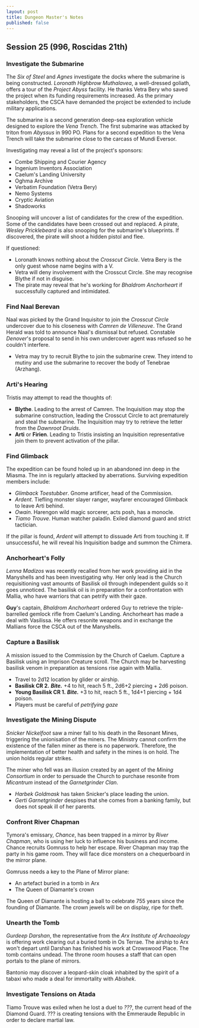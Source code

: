 ```yaml
---
layout: post
title: Dungeon Master's Notes
published: false
---
```


## **Session 25 (996, Roscidas 21th)**

### Investigate the Submarine

The *Six of Steel* and *Agnes* investigate the docks where the submarine is being constructed. *Loronath Highbrow Muthalavea*, a well-dressed goliath, offers a tour of the *Project Abyss* facility. He thanks Vetra Bery who saved the project when its funding requirements increased. As the primary stakeholders, the CSCA have demanded the project be extended to include military applications.

The submarine is a second generation deep-sea exploration vehicle designed to explore the *Vena Trench*. The first submarine was attacked by triton from *Abyssus* in 990 PO. Plans for a second expedition to the Vena Trench will take the submarine close to the carcass of Mundi Eversor.

Investigating may reveal a list of the project's sponsors:
  - Combe Shipping and Courier Agency
  - Ingenium Inventors Association
  - Caelum's Landing University
  - Oghma Archive
  - Verbatim Foundation (Vetra Bery)
  - Nemo Systems
  - Cryptic Aviation
  - Shadoworks

Snooping will uncover a list of candidates for the crew of the expedition. Some of the candidates have been crossed out and replaced. A pirate, *Wesley Pricklebeard* is also snooping for the submarine's blueprints. If discovered, the pirate will shoot a hidden pistol and flee.

If questioned:
- Loronath knows nothing about the *Crosscut Circle*. Vetra Bery is the only guest whose name begins with a V.
- Vetra will deny involvement with the Crosscut Circle. She may recognise Blythe if not in disguise.
- The pirate may reveal that he's working for *Bhaldrom Anchorheart* if successfully captured and intimidated.

### Find Naal Berevan

Naal was picked by the Grand Inquisitor to join the *Crosscut Circle* undercover due to his closeness with *Camren de Villeneuve*. The Grand Herald was told to announce Naal's dismissal but refused. Constable *Denover*'s proposal to send in his own undercover agent was refused so he couldn't interfere.

- Vetra may try to recruit Blythe to join the submarine crew. They intend to mutiny and use the submarine to recover the body of Tenebrae (Arzhang).

### Arti's Hearing

Tristis may attempt to read the thoughts of:

- **Blythe**. Leading to the arrest of Camren. The Inquisition may stop the submarine construction, leading the Crosscut Circle to act prematurely and steal the submarine. The Inquisition may try to retrieve the letter from the *Dawnroot Druids*.
- **Arti** or **Firien**. Leading to Tristis insisting an Inquisition representative join them to prevent activation of the pillar.

### Find Glimback

The expedition can be found holed up in an abandoned inn deep in the Miasma. The inn is regularly attacked by aberrations. Surviving expedition members include:

- *Glimback Toestubber*. Gnome artificer, head of the Commission.
- *Ardent*. Tiefling monster slayer ranger, wayfarer encouraged Glimback to leave Arti behind.
- *Owain*. Harengon wild magic sorcerer, acts posh, has a monocle.
- *Tiamo Trouve*. Human watcher paladin. Exiled diamond guard and strict tactician.

If the pillar is found, *Ardent* will attempt to dissuade Arti from touching it. If unsuccessful, he will reveal his Inquisition badge and summon the Chimera.

### Anchorheart's Folly

*Lenna Madizos* was recently recalled from her work providing aid in the Manyshells and has been investigating why. Her only lead is the Church requisitioning vast amounts of Basilisk oil through independent guilds so it goes unnoticed. The basilisk oil is in preparation for a confrontation with Mallia, who have warriors that can petrify with their gaze.

**Guy**'s captain, *Bhaldrom Anchorheart* ordered Guy to retrieve the triple-barrelled gemlock rifle from Caelum's Landing. Anchorheart has made a deal with Vasilissa. He offers resonite weapons and in exchange the Mallians force the CSCA out of the Manyshells.

### Capture a Basilisk

A mission issued to the Commission by the Church of Caelum. Capture a Basilisk using an Imprison Creature scroll. The Church may be harvesting basilisk venom in preparation as tensions rise again with Mallia.

- Travel to 2d12 location by glider or airship.
- **Basilisk CR 2.** ***Bite.*** +4 to hit, reach 5 ft., 2d6+2 piercing + 2d6 poison.
- **Young Basilisk CR 1.** ***Bite.*** +3 to hit, reach 5 ft., 1d4+1 piercing + 1d4 poison.
- Players must be careful of *petrifying gaze*

### Investigate the Mining Dispute

*Snicker Nickelfoot* saw a miner fall to his death in the Resonant Mines, triggering the unionisation of the miners. The Ministry cannot confirm the existence of the fallen miner as there is no paperwork. Therefore, the implementation of better health and safety in the mines is on hold. The union holds regular strikes.

The miner who fell was an illusion created by an agent of the *Mining Consortium* in order to persuade the Church to purchase resonite from *Micantrum* instead of the *Garnetgrinder Clan*.

- *Harbek Goldmask* has taken Snicker's place leading the union.
- *Gerti Garnetgrinder* despises that she comes from a banking family, but does not speak ill of her parents.

### Confront River Chapman

Tymora's emissary, *Chance*, has been trapped in a mirror by *River Chapman*, who is using her luck to influence his business and income. Chance recruits Gomruss to help her escape. River Chapman may trap the party in his game room. They will face dice monsters on a chequerboard in the mirror plane.

Gomruss needs a key to the Plane of Mirror plane:
- An artefact buried in a tomb in Arx
- The Queen of Diamante's crown

The Queen of Diamante is hosting a ball to celebrate 755 years since the founding of Diamante. The crown jewels will be on display, ripe for theft.

### Unearth the Tomb

*Gurdeep Darshan*, the representative from the *Arx Institute of Archaeology* is offering work clearing out a buried tomb in Os Terrae. The airship to Arx won't depart until Darshan has finished his work at Crowswood Place. The tomb contains undead. The throne room houses a staff that can open portals to the plane of mirrors.

Bantonio may discover a leopard-skin cloak inhabited by the spirit of a tabaxi who made a deal for immortality with *Abishek*.

### Investigate Tensions on Atada

Tiamo Trouve was exiled when he lost a duel to *???*, the current head of the Diamond Guard. ??? is creating tensions with the Emmeraude Republic in order to declare martial law.
